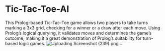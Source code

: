 # Tic-Tac-Toe-AI
This Prolog-based Tic-Tac-Toe game allows two players to take turns marking a 3x3 grid, checking for a winner or a draw after each move. Using Prolog’s logical querying, it validates moves and determines the game’s outcome, making it a great demonstration of Prolog’s suitability for turn-based logic games.
![Uploading Screenshot (239).png…]()
